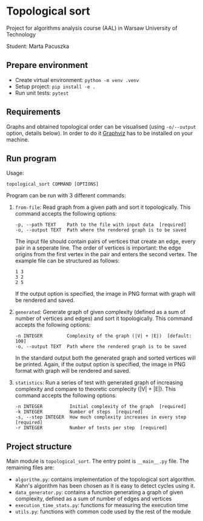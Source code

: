 # Topological sort
Project for algorithms analysis course (AAL) in Warsaw University of Technology

Student: Marta Pacuszka

## Prepare environment
 - Create virtual environment: `python -m venv .venv`
 - Setup project: `pip install -e .`
 - Run unit tests: `pytest`

## Requirements
Graphs and obtained topological order can be visualised (using `-o/--output` option, details below). In order to do it [Graphviz](https://www.graphviz.org/download/) has to be installed on your machine.

## Run program
Usage:
```
topological_sort COMMAND [OPTIONS]
```

Program can be run with 3 different commands:

1. `from-file`: Read graph from a given path and sort it topologically.
    This command accepts the following options:
    ```
    -p, --path TEXT    Path to the file with input data  [required]
    -o, --output TEXT  Path where the rendered graph is to be saved
    ```
    The input file should contain pairs of vertices that create an edge, every pair in a seperate line. The order of vertices is important: the edge origins from the first vertex in the pair and enters the second vertex. The example file can be structured as follows:
    ```
    1 3
    3 2
    2 5
    ```
    If the output option is specified, the image in PNG format with graph will be rendered and saved.

2. `generated`: Generate graph of given complexity (defined as a sum of number of vertices and edges) and sort it topologically. This command accepts the following options:
    ```
    -n INTEGER         Complexity of the graph (|V| + |E|)  [default: 100]
    -o, --output TEXT  Path where the rendered graph is to be saved
    ```
    In the standard output both the generated graph and sorted vertices will be printed.
    Again, if the output option is specified, the image in PNG format with graph will be rendered and saved.

3. `statistics`: Run a series of test with generated graph of increasing complexity and compare to theoretic complecity (|V| + |E|). This command accepts the following options:
    ```
    -n INTEGER          Initial complexity of the graph  [required]
    -k INTEGER          Number of steps  [required]
    -s, --step INTEGER  How much complexity increases in every step  [required]
    -r INTEGER          Number of tests per step  [required]
    ```
    
## Project structure
Main module is `topological_sort`. The entry point is `__main__.py` file. The remaining files are:
 - `algorithm.py`: contains implementation of the topological sort algorithm. Kahn's algorithm has been chosen as it is easy to detect cycles using it.
 - `data_generator.py`: contains a function generating a graph of given complexity, defined as a sum of number of edges and vertices
 - `execution_time_stats.py`: functions for measuring the execution time 
 - `utils.py`: functions with common code used by the rest of the module